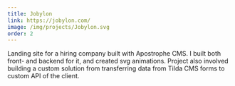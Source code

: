 ```yaml
---
title: Jobylon
link: https://jobylon.com/
image: /img/projects/Jobylon.svg
order: 2
---
```


Landing site for a hiring company built with Apostrophe CMS. I built both front- and backend for it, and created svg animations. Project also involved building a custom solution from transferring data from Tilda CMS forms to custom API of the client.
